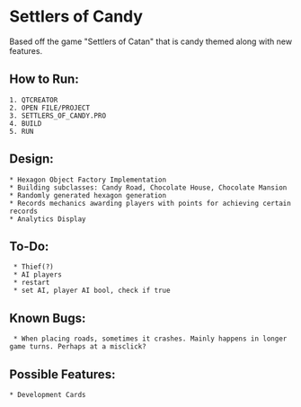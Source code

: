 # Settlers of Candy

Based off the game "Settlers of Catan" that is candy themed along with new features.


## How to Run:
    1. QTCREATOR 
    2. OPEN FILE/PROJECT 
    3. SETTLERS_OF_CANDY.PRO
    4. BUILD
    5. RUN 
    
## Design:
    * Hexagon Object Factory Implementation
    * Building subclasses: Candy Road, Chocolate House, Chocolate Mansion
    * Randomly generated hexagon generation
    * Records mechanics awarding players with points for achieving certain records
    * Analytics Display
    
## To-Do:
     * Thief(?) 
     * AI players
     * restart
     * set AI, player AI bool, check if true
    
## Known Bugs:
     * When placing roads, sometimes it crashes. Mainly happens in longer game turns. Perhaps at a misclick?

## Possible Features:
    * Development Cards